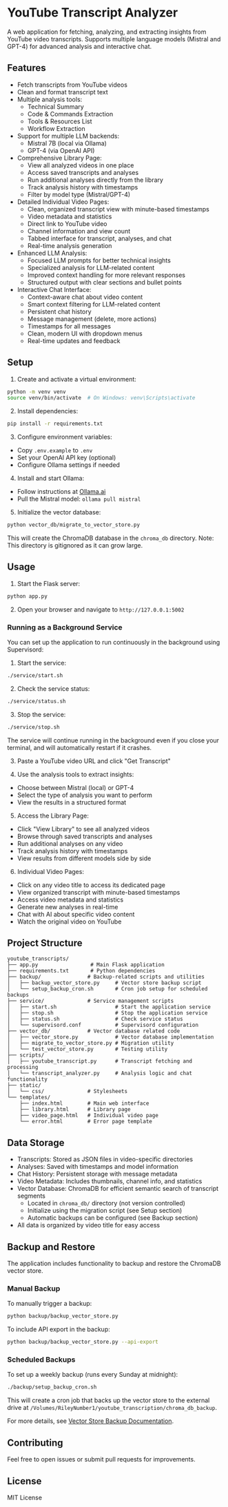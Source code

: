 # YouTube Transcript Analyzer

A web application for fetching, analyzing, and extracting insights from YouTube video transcripts. Supports multiple language models (Mistral and GPT-4) for advanced analysis and interactive chat.

## Features

- Fetch transcripts from YouTube videos
- Clean and format transcript text
- Multiple analysis tools:
  - Technical Summary
  - Code & Commands Extraction
  - Tools & Resources List
  - Workflow Extraction
- Support for multiple LLM backends:
  - Mistral 7B (local via Ollama)
  - GPT-4 (via OpenAI API)
- Comprehensive Library Page:
  - View all analyzed videos in one place
  - Access saved transcripts and analyses
  - Run additional analyses directly from the library
  - Track analysis history with timestamps
  - Filter by model type (Mistral/GPT-4)
- Detailed Individual Video Pages:
  - Clean, organized transcript view with minute-based timestamps
  - Video metadata and statistics
  - Direct link to YouTube video
  - Channel information and view count
  - Tabbed interface for transcript, analyses, and chat
  - Real-time analysis generation
- Enhanced LLM Analysis:
  - Focused LLM prompts for better technical insights
  - Specialized analysis for LLM-related content
  - Improved context handling for more relevant responses
  - Structured output with clear sections and bullet points
- Interactive Chat Interface:
  - Context-aware chat about video content
  - Smart context filtering for LLM-related content
  - Persistent chat history
  - Message management (delete, more actions)
  - Timestamps for all messages
  - Clean, modern UI with dropdown menus
  - Real-time updates and feedback

## Setup

1. Create and activate a virtual environment:
```bash
python -m venv venv
source venv/bin/activate  # On Windows: venv\Scripts\activate
```

2. Install dependencies:
```bash
pip install -r requirements.txt
```

3. Configure environment variables:
- Copy `.env.example` to `.env`
- Set your OpenAI API key (optional)
- Configure Ollama settings if needed

4. Install and start Ollama:
- Follow instructions at [Ollama.ai](https://ollama.ai)
- Pull the Mistral model: `ollama pull mistral`

5. Initialize the vector database:
```bash
python vector_db/migrate_to_vector_store.py
```
This will create the ChromaDB database in the `chroma_db` directory. Note: This directory is gitignored as it can grow large.

## Usage

1. Start the Flask server:
```bash
python app.py
```

2. Open your browser and navigate to `http://127.0.0.1:5002`

### Running as a Background Service

You can set up the application to run continuously in the background using Supervisord:

1. Start the service:
```bash
./service/start.sh
```

2. Check the service status:
```bash
./service/status.sh
```

3. Stop the service:
```bash
./service/stop.sh
```

The service will continue running in the background even if you close your terminal, and will automatically restart if it crashes.

3. Paste a YouTube video URL and click "Get Transcript"

4. Use the analysis tools to extract insights:
- Choose between Mistral (local) or GPT-4
- Select the type of analysis you want to perform
- View the results in a structured format

5. Access the Library Page:
- Click "View Library" to see all analyzed videos
- Browse through saved transcripts and analyses
- Run additional analyses on any video
- Track analysis history with timestamps
- View results from different models side by side

6. Individual Video Pages:
- Click on any video title to access its dedicated page
- View organized transcript with minute-based timestamps
- Access video metadata and statistics
- Generate new analyses in real-time
- Chat with AI about specific video content
- Watch the original video on YouTube

## Project Structure

```
youtube_transcripts/
├── app.py                 # Main Flask application
├── requirements.txt       # Python dependencies
├── backup/               # Backup-related scripts and utilities
│   ├── backup_vector_store.py     # Vector store backup script
│   └── setup_backup_cron.sh       # Cron job setup for scheduled backups
├── service/              # Service management scripts
│   ├── start.sh                   # Start the application service
│   ├── stop.sh                    # Stop the application service
│   ├── status.sh                  # Check service status
│   └── supervisord.conf           # Supervisord configuration
├── vector_db/            # Vector database related code
│   ├── vector_store.py            # Vector database implementation
│   ├── migrate_to_vector_store.py # Migration utility
│   └── test_vector_store.py       # Testing utility
├── scripts/
│   ├── youtube_transcript.py      # Transcript fetching and processing
│   └── transcript_analyzer.py     # Analysis logic and chat functionality
├── static/
│   └── css/              # Stylesheets
└── templates/
    ├── index.html        # Main web interface
    ├── library.html      # Library page
    ├── video_page.html   # Individual video page
    └── error.html        # Error page template
```

## Data Storage

- Transcripts: Stored as JSON files in video-specific directories
- Analyses: Saved with timestamps and model information
- Chat History: Persistent storage with message metadata
- Video Metadata: Includes thumbnails, channel info, and statistics
- Vector Database: ChromaDB for efficient semantic search of transcript segments
  - Located in `chroma_db/` directory (not version controlled)
  - Initialize using the migration script (see Setup section)
  - Automatic backups can be configured (see Backup section)
- All data is organized by video title for easy access

## Backup and Restore

The application includes functionality to backup and restore the ChromaDB vector store.

### Manual Backup

To manually trigger a backup:

```bash
python backup/backup_vector_store.py
```

To include API export in the backup:

```bash
python backup/backup_vector_store.py --api-export
```

### Scheduled Backups

To set up a weekly backup (runs every Sunday at midnight):

```bash
./backup/setup_backup_cron.sh
```

This will create a cron job that backs up the vector store to the external drive at `/Volumes/RileyNumber1/youtube_transcription/chroma_db_backup`.

For more details, see [Vector Store Backup Documentation](docs/vector_store_backup.md).

## Contributing

Feel free to open issues or submit pull requests for improvements.

## License

MIT License 